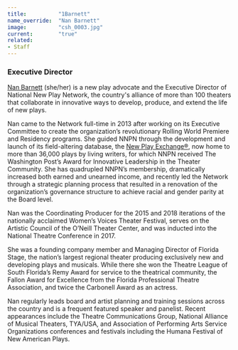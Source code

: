 ```yaml
---
title:          "1Barnett"
name_override:  "Nan Barnett"
image:          "csh_0003.jpg"
current:        "true"
related:
- Staff
---
```


### Executive Director

[Nan Barnett](https://newplayexchange.org/users/524/nan-barnett) (she/her) is a new play advocate and the Executive Director of National New Play Network, the country's alliance of more than 100 theaters that collaborate in innovative ways to develop, produce, and extend the life of new plays.  

Nan came to the Network full-time in 2013 after working on its Executive Committee to create the organization’s revolutionary Rolling World Premiere and Residency programs. She guided NNPN through the development and launch of its field-altering database, the [New Play Exchange®](https://newplayexchange.org/), now home to more than 36,000 plays by living writers, for which NNPN received The Washington Post’s Award for Innovative Leadership in the Theater Community.  She has quadrupled NNPN’s membership, dramatically increased both earned and unearned income, and recently led the Network through a strategic planning process that resulted in a renovation of the organization’s governance structure to achieve racial and gender parity at the Board level.

Nan was the Coordinating Producer for the 2015 and 2018 iterations of the nationally acclaimed Women’s Voices Theater Festival, serves on the Artistic Council of the O’Neill Theater Center, and was inducted into the National Theatre Conference in 2017.  

She was a founding company member and Managing Director of Florida Stage, the nation’s largest regional theater producing exclusively new and developing plays and musicals.  While there she won the Theatre League of South Florida’s Remy Award for service to the theatrical community, the Fallon Award for Excellence from the Florida Professional Theatre Association, and twice the Carbonell Award as an actress.

Nan regularly leads board and artist planning and training sessions across the country and is a frequent featured speaker and panelist.  Recent appearances include the Theatre Communications Group, National Alliance of Musical Theaters, TYA/USA, and Association of Performing Arts Service Organizations conferences and festivals including the Humana Festival of New American Plays.
